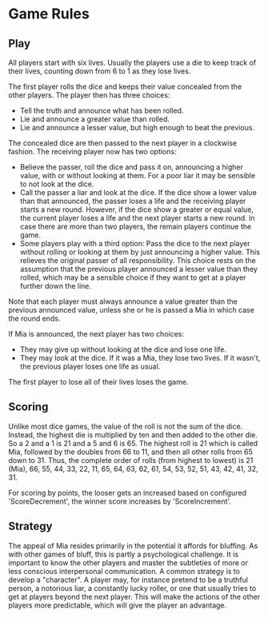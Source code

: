 # Game Rules

## Play
All players start with six lives. Usually the players use a die to keep track of their lives, counting down from 6 to 1 as they lose lives.

The first player rolls the dice and keeps their value concealed from the other players. The player then has three choices:

- Tell the truth and announce what has been rolled.
- Lie and announce a greater value than rolled.
- Lie and announce a lesser value, but high enough to beat the previous.

The concealed dice are then passed to the next player in a clockwise fashion. The receiving player now has two options:

- Believe the passer, roll the dice and pass it on, announcing a higher value, with or without looking at them. For a poor liar it may be sensible to not look at the dice.
- Call the passer a liar and look at the dice. If the dice show a lower value than that announced, the passer loses a life and the receiving player starts a new round. However, if the dice show a greater or equal value, the current player loses a life and the next player starts a new round. In case there are more than two players, the remain players continue the game.
- Some players play with a third option: Pass the dice to the next player without rolling or looking at them by just announcing a higher value. This relieves the original passer of all responsibility. This choice rests on the assumption that the previous player announced a lesser value than they rolled, which may be a sensible choice if they want to get at a player further down the line.

Note that each player must always announce a value greater than the previous announced value, unless she or he is passed a Mia in which case the round ends.

If Mia is announced, the next player has two choices:

- They may give up without looking at the dice and lose one life.
- They may look at the dice. If it was a Mia, they lose two lives. If it wasn't, the previous player loses one life as usual.

The first player to lose all of their lives loses the game.

## Scoring
Unlike most dice games, the value of the roll is not the sum of the dice. Instead, the highest die is multiplied by ten and then added to the other die. So a 2 and a 1 is 21 and a 5 and 6 is 65. The highest roll is 21 which is called Mia, followed by the doubles from 66 to 11, and then all other rolls from 65 down to 31. Thus, the complete order of rolls (from highest to lowest) is 21 (Mia), 66, 55, 44, 33, 22, 11, 65, 64, 63, 62, 61, 54, 53, 52, 51, 43, 42, 41, 32, 31.

For scoring by points, the looser gets an increased based on configured 'ScoreDecrement', the winner score increases by 'ScoreIncrement'.

## Strategy
The appeal of Mia resides primarily in the potential it affords for bluffing. As with other games of bluff, this is partly a psychological challenge. It is important to know the other players and master the subtleties of more or less conscious interpersonal communication. A common strategy is to develop a "character". A player may, for instance pretend to be a truthful person, a notorious liar, a constantly lucky roller, or one that usually tries to get at players beyond the next player. This will make the actions of the other players more predictable, which will give the player an advantage.
